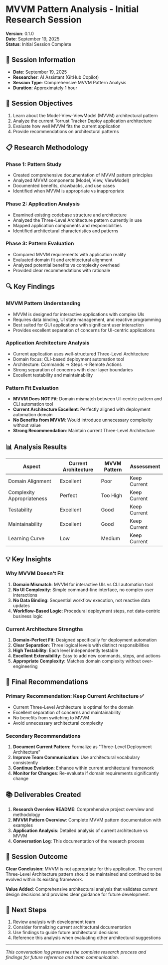 # MVVM Pattern Analysis - Initial Research Session

**Version**: 0.1.0  
**Date**: September 19, 2025  
**Status**: Initial Session Complete

## 📅 Session Information

- **Date**: September 19, 2025
- **Researcher**: AI Assistant (GitHub Copilot)
- **Session Type**: Comprehensive MVVM Pattern Analysis
- **Duration**: Approximately 1 hour

## 🎯 Session Objectives

1. Learn about the Model-View-ViewModel (MVVM) architectural pattern
2. Analyze the current Torrust Tracker Deploy application architecture
3. Evaluate how well MVVM fits the current application
4. Provide recommendations on architectural patterns

## 📋 Research Methodology

### Phase 1: Pattern Study

- Created comprehensive documentation of MVVM pattern principles
- Analyzed MVVM components (Model, View, ViewModel)
- Documented benefits, drawbacks, and use cases
- Identified when MVVM is appropriate vs inappropriate

### Phase 2: Application Analysis

- Examined existing codebase structure and architecture
- Analyzed the Three-Level Architecture pattern currently in use
- Mapped application components and responsibilities
- Identified architectural characteristics and patterns

### Phase 3: Pattern Evaluation

- Compared MVVM requirements with application reality
- Evaluated domain fit and architectural alignment
- Analyzed potential benefits vs complexity overhead
- Provided clear recommendations with rationale

## 🔍 Key Findings

### MVVM Pattern Understanding

- MVVM is designed for interactive applications with complex UIs
- Requires data binding, UI state management, and reactive programming
- Best suited for GUI applications with significant user interaction
- Provides excellent separation of concerns for UI-centric applications

### Application Architecture Analysis

- Current application uses well-structured Three-Level Architecture
- Domain focus: CLI-based deployment automation tool
- Architecture: Commands → Steps → Remote Actions
- Strong separation of concerns with clear layer boundaries
- Excellent testability and maintainability

### Pattern Fit Evaluation

- **MVVM Does NOT Fit**: Domain mismatch between UI-centric pattern and CLI automation tool
- **Current Architecture Excellent**: Perfectly aligned with deployment automation domain
- **No Benefits from MVVM**: Would introduce unnecessary complexity without value
- **Strong Recommendation**: Maintain current Three-Level Architecture

## 📊 Analysis Results

| Aspect                     | Current Architecture | MVVM Pattern | Assessment   |
| -------------------------- | -------------------- | ------------ | ------------ |
| Domain Alignment           | Excellent            | Poor         | Keep Current |
| Complexity Appropriateness | Perfect              | Too High     | Keep Current |
| Testability                | Excellent            | Good         | Keep Current |
| Maintainability            | Excellent            | Good         | Keep Current |
| Learning Curve             | Low                  | Medium       | Keep Current |

## 💡 Key Insights

### Why MVVM Doesn't Fit

1. **Domain Mismatch**: MVVM for interactive UIs vs CLI automation tool
2. **No UI Complexity**: Simple command-line interface, no complex user interactions
3. **No Data Binding**: Sequential workflow execution, not reactive data updates
4. **Workflow-Based Logic**: Procedural deployment steps, not data-centric business logic

### Current Architecture Strengths

1. **Domain-Perfect Fit**: Designed specifically for deployment automation
2. **Clear Separation**: Three logical levels with distinct responsibilities
3. **High Testability**: Each level independently testable
4. **Excellent Extensibility**: Easy to add new commands, steps, and actions
5. **Appropriate Complexity**: Matches domain complexity without over-engineering

## 🎯 Final Recommendations

### Primary Recommendation: Keep Current Architecture ✅

- Current Three-Level Architecture is optimal for the domain
- Excellent separation of concerns and maintainability
- No benefits from switching to MVVM
- Avoid unnecessary architectural complexity

### Secondary Recommendations

1. **Document Current Pattern**: Formalize as "Three-Level Deployment Architecture"
2. **Improve Team Communication**: Use architectural vocabulary consistently
3. **Continue Evolution**: Enhance within current architectural framework
4. **Monitor for Changes**: Re-evaluate if domain requirements significantly change

## 📚 Deliverables Created

1. **Research Overview README**: Comprehensive project overview and methodology
2. **MVVM Pattern Overview**: Complete MVVM pattern documentation with examples
3. **Application Analysis**: Detailed analysis of current architecture vs MVVM
4. **Conversation Log**: This documentation of the research process

## 🎉 Session Outcome

**Clear Conclusion**: MVVM is not appropriate for this application. The current Three-Level Architecture pattern should be maintained and continued to be evolved within its existing framework.

**Value Added**: Comprehensive architectural analysis that validates current design decisions and provides clear guidance for future development.

## 📝 Next Steps

1. Review analysis with development team
2. Consider formalizing current architectural documentation
3. Use findings to guide future architectural decisions
4. Reference this analysis when evaluating other architectural suggestions

---

_This conversation log preserves the complete research process and findings for future reference and team communication._
